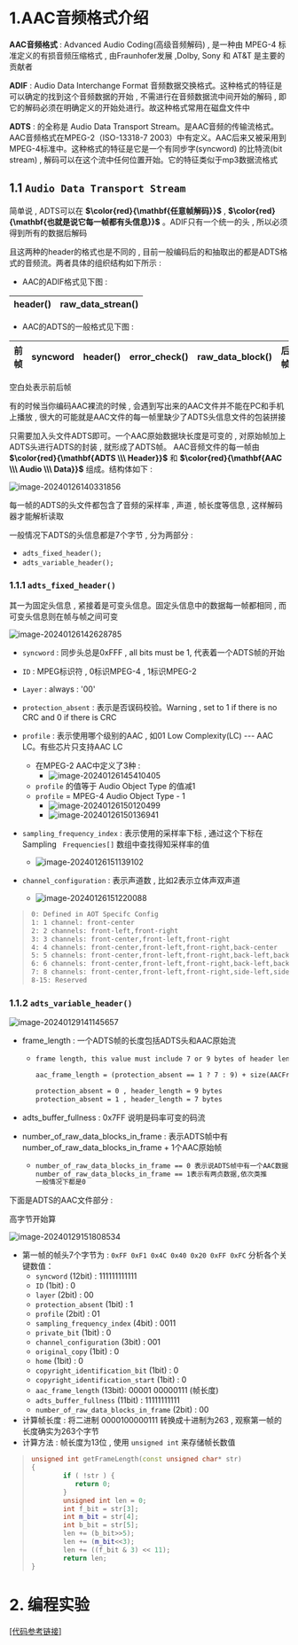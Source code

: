 # 1.AAC⾳频格式介绍

**AAC⾳频格式** : Advanced Audio Coding(⾼级⾳频解码) , 是⼀种由 MPEG-4 标准定义的有损⾳频压缩格式 , 由Fraunhofer发展 ,Dolby, Sony 和 AT&T 是主要的贡献者  

**ADIF** : Audio Data Interchange Format ⾳频数据交换格式。这种格式的特征是可以确定的找到这个⾳频数据的开始 , 不需进⾏在音频数据流中间开始的解码 , 即它的解码必须在明确定义的开始处进⾏。故这种格式常⽤在磁盘⽂件中  

**ADTS** : 的全称是 Audio Data Transport Stream。是AAC⾳频的传输流格式。AAC⾳频格式在MPEG-2（ISO-13318-7 2003）中有定义。AAC后来⼜被采⽤到MPEG-4标准中。这种格式的特征是它是⼀个有同步字(syncword) 的比特流(bit stream) , 解码可以在这个流中任何位置开始。它的特征类似于mp3数据流格式  

## 1.1 `Audio Data Transport Stream`

简单说 , ADTS可以在 **$\color{red}{\mathbf{任意帧解码}}$** , **$\color{red}{\mathbf{也就是说它每⼀帧都有头信息}}$** 。ADIF只有⼀个统⼀的头 , 所以必须得到所有的数据后解码  

且这两种的header的格式也是不同的 , ⽬前⼀般编码后的和抽取出的都是ADTS格式的音频流。两者具体的组织结构如下所示 :

* AAC的ADIF格式⻅下图 : 

| header() | raw_data_strean() |
| -------- | ----------------- |

* AAC的ADTS的⼀般格式⻅下图 : 

| 前帧 | syncword | header() | error_check() | raw_data_block() | 后帧 |
| ---- | -------- | -------- | ------------- | ---------------- | ---- |

空⽩处表示前后帧

有的时候当你编码AAC裸流的时候 , 会遇到写出来的AAC⽂件并不能在PC和⼿机上播放 , 很⼤的可能就是AAC⽂件的每⼀帧⾥缺少了ADTS头信息⽂件的包装拼接  

只需要加⼊头⽂件ADTS即可。⼀个AAC原始数据块⻓度是可变的 , 对原始帧加上ADTS头进⾏ADTS的封装 , 就形成了ADTS帧。
AAC⾳频⽂件的每⼀帧由 **$\color{red}{\mathbf{ADTS \\\ Header}}$** 和 **$\color{red}{\mathbf{AAC \\\ Audio \\\ Data}}$** 组成。结构体如下 : 

<img src="assets/image-20240126140331856.png" alt="image-20240126140331856" /> 

每⼀帧的ADTS的头⽂件都包含了⾳频的采样率 , 声道 , 帧⻓度等信息 , 这样解码器才能解析读取

⼀般情况下ADTS的头信息都是7个字节 , 分为两部分 :

* `adts_fixed_header();  `
* `adts_variable_header();`

### 1.1.1 `adts_fixed_header()`

其⼀为固定头信息 , 紧接着是可变头信息。固定头信息中的数据每⼀帧都相同 , ⽽可变头信息则在帧与帧之间可变  

<img src="assets/image-20240126142628785.png" alt="image-20240126142628785" /> 

* `syncword` : 同步头总是0xFFF , all bits must be 1, 代表着⼀个ADTS帧的开始
* `ID` : MPEG标识符 , 0标识MPEG-4 , 1标识MPEG-2
* `Layer` : always : '00' 
* `protection_absent` : 表示是否误码校验。Warning , set to 1 if there is no CRC and 0 if there is CRC
* `profile` : 表示使⽤哪个级别的AAC , 如01 Low Complexity(LC) --- AAC LC。有些芯⽚只⽀持AAC LC
  * 在MPEG-2 AAC中定义了3种 : 
    * <img src="assets/image-20240126145410405.png" alt="image-20240126145410405" /> 
  * `profile` 的值等于 Audio Object Type 的值减1
  * `profile` = MPEG-4 Audio Object Type - 1
    * <img src="assets/image-20240126150120499.png" alt="image-20240126150120499" /> 
    * <img src="assets/image-20240126150136941.png" alt="image-20240126150136941" /> 

* `sampling_frequency_index` : 表示使⽤的采样率下标 , 通过这个下标在 Sampling ` Frequencies[]` 数组中查找得知采样率的值 
  * <img src="assets/image-20240126151139102.png" alt="image-20240126151139102" /> 
* `channel_configuration` : 表示声道数 , ⽐如2表示⽴体声双声道
  * <img src="assets/image-20240126151220088.png" alt="image-20240126151220088" /> 

>```tex
>0: Defined in AOT Specifc Config
>1: 1 channel: front-center
>2: 2 channels: front-left,front-right
>3: 3 channels: front-center,front-left,front-right
>4: 4 channels: front-center,front-left,front-right,back-center
>5: 5 channels: front-center,front-left,front-right,back-left,backright
>6: 6 channels: front-center,front-left,front-right,back-left,backright,LFE-channel
>7: 8 channels: front-center,front-left,front-right,side-left,side-right,back-left, back-right, LFE-channel
>8-15: Reserved
>```

### 1.1.2 `adts_variable_header()`

<img src="assets/image-20240129141145657.png" alt="image-20240129141145657" /> 

* frame_length : ⼀个ADTS帧的⻓度包括ADTS头和AAC原始流

  * ```tex
    frame length, this value must include 7 or 9 bytes of header length:
    
    aac_frame_length = (protection_absent == 1 ? 7 : 9) + size(AACFrame)
    
    protection_absent = 0 , header_length = 9 bytes
    protection_absent = 1 , header_length = 7 bytes
    ```

* adts_buffer_fullness : 0x7FF 说明是码率可变的码流

* number_of_raw_data_blocks_in_frame : 表示ADTS帧中有 number_of_raw_data_blocks_in_frame + 1个AAC原始帧

  * ```tex
    number_of_raw_data_blocks_in_frame == 0 表示说ADTS帧中有⼀个AAC数据块
    number_of_raw_data_blocks_in_frame == 1表示有两贞数据,依次类推
    一般情况下都是0
    ```

下⾯是ADTS的AAC⽂件部分 : 

高字节开始算

<img src="assets/image-20240129151808534.png" alt="image-20240129151808534" /> 

* 第⼀帧的帧头7个字节为 : `0xFF 0xF1 0x4C 0x40 0x20 0xFF 0xFC` 分析各个关键数值：
  * `syncword` (12bit) : 111111111111
  * `ID` (1bit) : 0
  * `layer` (2bit) : 00
  * `protection_absent` (1bit) : 1
  * `profile` (2bit) : 01
  * `sampling_frequency_index` (4bit) : 0011
  * `private_bit` (1bit) : 0
  * `channel_configuration` (3bit) : 001
  * `original_copy` (1bit) : 0
  * `home` (1bit) : 0
  * `copyright_identification_bit` (1bit) : 0
  * `copyright_identification_start` (1bit) : 0
  * `aac_frame_length` (13bit): 00001 00000111 (帧长度)
  * `adts_buffer_fullness` (11bit) : 11111111111
  * `number_of_raw_data_blocks_in_frame` (2bit) : 00
* 计算帧⻓度 : 将⼆进制 0000100000111 转换成⼗进制为263 , 观察第一帧的长度确实为263个字节
* 计算方法 : 帧⻓度为13位 , 使⽤ `unsigned int` 来存储帧⻓数值

> ```c++
> unsigned int getFrameLength(const unsigned char* str)
> {
>         if ( !str ) {
>            return 0;
>         }
>         unsigned int len = 0;
>         int f_bit = str[3];
>         int m_bit = str[4];
>         int b_bit = str[5];
>         len += (b_bit>>5);
>         len += (m_bit<<3);
>         len += ((f_bit & 3) << 11);
>         return len;
> }
> ```

# 2. 编程实验

[[代码参考链接]]()

